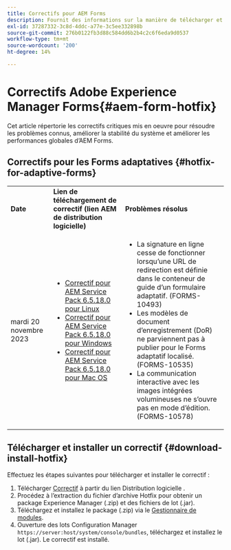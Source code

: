 ```yaml
---
title: Correctifs pour AEM Forms
description: Fournit des informations sur la manière de télécharger et d’installer un correctif pour AEM Forms.
exl-id: 37287332-3c8d-4ddc-a77e-3c5ee332898b
source-git-commit: 276b0122fb3d88c584dd6b2b4c2c6f6eda9d0537
workflow-type: tm+mt
source-wordcount: '200'
ht-degree: 14%

---
```


# Correctifs Adobe Experience Manager Forms{#aem-form-hotfix}

Cet article répertorie les correctifs critiques mis en oeuvre pour résoudre les problèmes connus, améliorer la stabilité du système et améliorer les performances globales d’AEM Forms.

## Correctifs pour les Forms adaptatives {#hotfix-for-adaptive-forms}

<table>
  <tbody>
  <tr>
    <td><strong>Date</strong></td>
    <td><strong>Lien de téléchargement de correctif (lien AEM de distribution logicielle)</strong></td>
    <td><strong>Problèmes résolus</strong></td>
   </tr>
   <tr>
    <td>mardi 20 novembre 2023</td>
     <td>
     <ul>
     <li><a href="https://experience.adobe.com/#/downloads/content/software-distribution/en/aem.html?package=/content/software-distribution/en/details.html/content/dam/aem/public/adobe/packages/cq650/servicepack/fd/adobe-aemfd-linux-pkg-6.0.1016-002.zip">Correctif pour AEM Service Pack 6.5.18.0 pour Linux</a> </li>
     <li><a href="https://experience.adobe.com/#/downloads/content/software-distribution/en/aem.html?package=/content/software-distribution/en/details.html/content/dam/aem/public/adobe/packages/cq650/servicepack/fd/adobe-aemfd-win-pkg-6.0.1016-002.zip">Correctif pour AEM Service Pack 6.5.18.0 pour Windows</a> </li>
     <li><a href="https://experience.adobe.com/#/downloads/content/software-distribution/en/aem.html?package=/content/software-distribution/en/details.html/content/dam/aem/public/adobe/packages/cq650/servicepack/fd/adobe-aemfd-osx-pkg-6.0.1016-002.zip">Correctif pour AEM Service Pack 6.5.18.0 pour Mac OS</a></li>
     </ul>
     </td>
    <td>
    <ul>
    <li>La signature en ligne cesse de fonctionner lorsqu’une URL de redirection est définie dans le conteneur de guide d’un formulaire adaptatif. (FORMS-10493)</li>
    <li>Les modèles de document d’enregistrement (DoR) ne parviennent pas à publier pour le Forms adaptatif localisé. (FORMS-10535)</li>
    <li>La communication interactive avec les images intégrées volumineuses ne s’ouvre pas en mode d’édition. (FORMS-10578)</li>
    </ul>
    </td>    
    </tr>
    <tbody>
     </table>

## Télécharger et installer un correctif {#download-install-hotfix}

Effectuez les étapes suivantes pour télécharger et installer le correctif :

1. Télécharger [Correctif](#hotfix-for-adaptive-forms) à partir du lien Distribution logicielle .
1. Procédez à l’extraction du fichier d’archive Hotfix pour obtenir un package Experience Manager (.zip) et des fichiers de lot (.jar).
1. Téléchargez et installez le package (.zip) via le [Gestionnaire de modules](https://experienceleague.adobe.com/docs/experience-manager-65/content/sites/administering/contentmanagement/package-manager.html?lang=es#accessing).
1. Ouverture des lots Configuration Manager `https://server:host/system/console/bundles`, téléchargez et installez le lot (.jar). Le correctif est installé.
